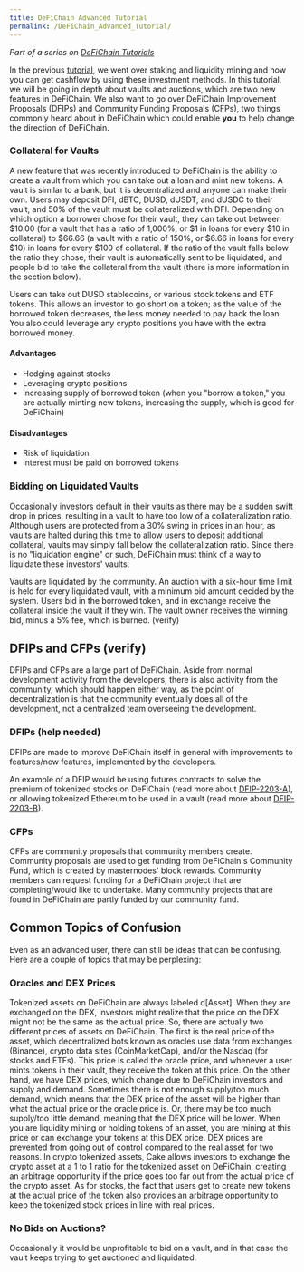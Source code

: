 ```yaml
---
title: DeFiChain Advanced Tutorial
permalink: /DeFiChain_Advanced_Tutorial/
---
```


*Part of a series on [DeFiChain
Tutorials](/DeFiChain_Tutorials "wikilink")*

In the previous [tutorial](/DeFiChain_Intermediate_Tutorial "wikilink"),
we went over staking and liquidity mining and how you can get cashflow
by using these investment methods. In this tutorial, we will be going in
depth about vaults and auctions, which are two new features in
DeFiChain. We also want to go over DeFiChain Improvement Proposals
(DFIPs) and Community Funding Proposals (CFPs), two things commonly
heard about in DeFiChain which could enable **you** to help change the
direction of DeFiChain.

### Collateral for Vaults

A new feature that was recently introduced to DeFiChain is the ability
to create a vault from which you can take out a loan and mint new
tokens. A vault is similar to a bank, but it is decentralized and anyone
can make their own. Users may deposit DFI, dBTC, DUSD, dUSDT, and dUSDC
to their vault, and 50% of the vault must be collateralized with DFI.
Depending on which option a borrower chose for their vault, they can
take out between \$10.00 (for a vault that has a ratio of 1,000%, or \$1
in loans for every \$10 in collateral) to \$66.66 (a vault with a ratio
of 150%, or \$6.66 in loans for every \$10) in loans for every \$100 of
collateral. If the ratio of the vault falls below the ratio they chose,
their vault is automatically sent to be liquidated, and people bid to
take the collateral from the vault (there is more information in the
section below).

Users can take out DUSD stablecoins, or various stock tokens and ETF
tokens. This allows an investor to go short on a token; as the value of
the borrowed token decreases, the less money needed to pay back the
loan. You also could leverage any crypto positions you have with the
extra borrowed money.

#### Advantages

- Hedging against stocks
- Leveraging crypto positions
- Increasing supply of borrowed token (when you "borrow a token," you
  are actually minting new tokens, increasing the supply, which is good
  for DeFiChain)

#### Disadvantages

- Risk of liquidation
- Interest must be paid on borrowed tokens

### Bidding on Liquidated Vaults

Occasionally investors default in their vaults as there may be a sudden
swift drop in prices, resulting in a vault to have too low of a
collateralization ratio. Although users are protected from a 30% swing
in prices in an hour, as vaults are halted during this time to allow
users to deposit additional collateral, vaults may simply fall below the
collateralization ratio. Since there is no "liquidation engine" or such,
DeFiChain must think of a way to liquidate these investors' vaults.

Vaults are liquidated by the community. An auction with a six-hour time
limit is held for every liquidated vault, with a minimum bid amount
decided by the system. Users bid in the borrowed token, and in exchange
receive the collateral inside the vault if they win. The vault owner
receives the winning bid, minus a 5% fee, which is burned. (verify)

## DFIPs and CFPs (verify)

DFIPs and CFPs are a large part of DeFiChain. Aside from normal
development activity from the developers, there is also activity from
the community, which should happen either way, as the point of
decentralization is that the community eventually does all of the
development, not a centralized team overseeing the development.

### DFIPs (help needed)

DFIPs are made to improve DeFiChain itself in general with improvements
to features/new features, implemented by the developers.

An example of a DFIP would be using futures contracts to solve the
premium of tokenized stocks on DeFiChain (read more about
[DFIP-2203-A](https://github.com/DeFiCh/dfips/issues/127)), or allowing
tokenized Ethereum to be used in a vault (read more about
[DFIP-2203-B](https://github.com/DeFiCh/dfips/issues/128)).

### CFPs

CFPs are community proposals that community members create. Community
proposals are used to get funding from DeFiChain's Community Fund, which
is created by masternodes' block rewards. Community members can request
funding for a DeFiChain project that are completing/would like to
undertake. Many community projects that are found in DeFiChain are
partly funded by our community fund.

## Common Topics of Confusion

Even as an advanced user, there can still be ideas that can be
confusing. Here are a couple of topics that may be perplexing:

### Oracles and DEX Prices

Tokenized assets on DeFiChain are always labeled d\[Asset\]. When they
are exchanged on the DEX, investors might realize that the price on the
DEX might not be the same as the actual price. So, there are actually
two different prices of assets on DeFiChain. The first is the real price
of the asset, which decentralized bots known as oracles use data from
exchanges (Binance), crypto data sites (CoinMarketCap), and/or the
Nasdaq (for stocks and ETFs). This price is called the oracle price, and
whenever a user mints tokens in their vault, they receive the token at
this price. On the other hand, we have DEX prices, which change due to
DeFiChain investors and supply and demand. Sometimes there is not enough
supply/too much demand, which means that the DEX price of the asset will
be higher than what the actual price or the oracle price is. Or, there
may be too much supply/too little demand, meaning that the DEX price
will be lower. When you are liquidity mining or holding tokens of an
asset, you are mining at this price or can exchange your tokens at this
DEX price. DEX prices are prevented from going out of control compared
to the real asset for two reasons. In crypto tokenized assets, Cake
allows investors to exchange the crypto asset at a 1 to 1 ratio for the
tokenized asset on DeFiChain, creating an arbitrage opportunity if the
price goes too far out from the actual price of the crypto asset. As for
stocks, the fact that users get to create new tokens at the actual price
of the token also provides an arbitrage opportunity to keep the
tokenized stock prices in line with real prices.

### No Bids on Auctions?

Occasionally it would be unprofitable to bid on a vault, and in that
case the vault keeps trying to get auctioned and liquidated.